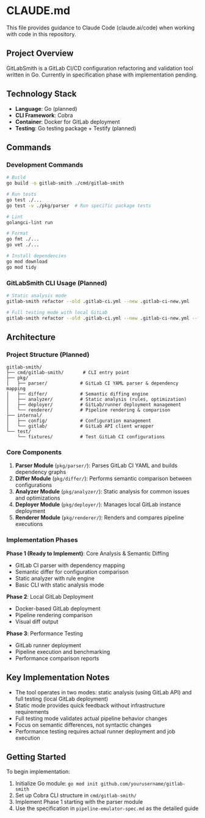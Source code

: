 # CLAUDE.md

This file provides guidance to Claude Code (claude.ai/code) when working with code in this repository.

## Project Overview

GitLabSmith is a GitLab CI/CD configuration refactoring and validation tool written in Go. Currently in specification phase with implementation pending.

## Technology Stack

- **Language**: Go (planned)
- **CLI Framework**: Cobra
- **Container**: Docker for GitLab deployment
- **Testing**: Go testing package + Testify (planned)

## Commands

### Development Commands
```bash
# Build
go build -o gitlab-smith ./cmd/gitlab-smith

# Run tests
go test ./...
go test -v ./pkg/parser  # Run specific package tests

# Lint
golangci-lint run

# Format
go fmt ./...
go vet ./...

# Install dependencies
go mod download
go mod tidy
```

### GitLabSmith CLI Usage (Planned)
```bash
# Static analysis mode
gitlab-smith refactor --old .gitlab-ci.yml --new .gitlab-ci-new.yml

# Full testing mode with local GitLab
gitlab-smith refactor --old .gitlab-ci.yml --new .gitlab-ci-new.yml --full-test
```

## Architecture

### Project Structure (Planned)
```
gitlab-smith/
├── cmd/gitlab-smith/       # CLI entry point
├── pkg/
│   ├── parser/            # GitLab CI YAML parser & dependency mapping
│   ├── differ/            # Semantic diffing engine
│   ├── analyzer/          # Static analysis (rules, optimization)
│   ├── deployer/          # GitLab/runner deployment management
│   └── renderer/          # Pipeline rendering & comparison
├── internal/
│   ├── config/            # Configuration management
│   └── gitlab/            # GitLab API client wrapper
└── test/
    └── fixtures/          # Test GitLab CI configurations
```

### Core Components

1. **Parser Module** (`pkg/parser/`): Parses GitLab CI YAML and builds dependency graphs
2. **Differ Module** (`pkg/differ/`): Performs semantic comparison between configurations
3. **Analyzer Module** (`pkg/analyzer/`): Static analysis for common issues and optimizations
4. **Deployer Module** (`pkg/deployer/`): Manages local GitLab instance deployment
5. **Renderer Module** (`pkg/renderer/`): Renders and compares pipeline executions

### Implementation Phases

**Phase 1 (Ready to Implement)**: Core Analysis & Semantic Diffing
- GitLab CI parser with dependency mapping
- Semantic differ for configuration comparison
- Static analyzer with rule engine
- Basic CLI with static analysis mode

**Phase 2**: Local GitLab Deployment
- Docker-based GitLab deployment
- Pipeline rendering comparison
- Visual diff output

**Phase 3**: Performance Testing
- GitLab runner deployment
- Pipeline execution and benchmarking
- Performance comparison reports

## Key Implementation Notes

- The tool operates in two modes: static analysis (using GitLab API) and full testing (local GitLab deployment)
- Static mode provides quick feedback without infrastructure requirements
- Full testing mode validates actual pipeline behavior changes
- Focus on semantic differences, not syntactic changes
- Performance testing requires actual runner deployment and job execution

## Getting Started

To begin implementation:
1. Initialize Go module: `go mod init github.com/yourusername/gitlab-smith`
2. Set up Cobra CLI structure in `cmd/gitlab-smith/`
3. Implement Phase 1 starting with the parser module
4. Use the specification in `pipeline-emulator-spec.md` as the detailed guide